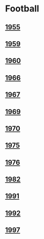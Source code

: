 # Football
## [1955](/collection/Football/1955)
## [1959](/collection/Football/1959)
## [1960](/collection/Football/1960)
## [1966](/collection/Football/1966)
## [1967](/collection/Football/1967)
## [1969](/collection/Football/1969)
## [1970](/collection/Football/1970)
## [1975](/collection/Football/1975)
## [1976](/collection/Football/1976)
## [1982](/collection/Football/1982)
## [1991](/collection/Football/1991)
## [1992](/collection/Football/1992)
## [1997](/collection/Football/1997)
